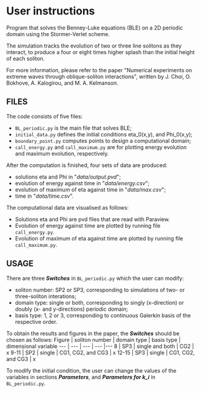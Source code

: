 # User instructions

Program that solves the Benney-Luke equations (BLE) on a 2D periodic domain using the Stormer-Verlet scheme.

The simulation tracks the evolution of two or three line solitons as they interact, 
to produce a four or eight times higher splash than the initial height of each soliton.

For more information, please refer to the paper "Numerical experiments on extreme waves through
oblique-soliton interactions", written by J. Choi, O. Bokhove, A. Kalogirou, and M. A. Kelmanson.


## FILES

The code consists of five files:
- `BL_periodic.py` is the main file that solves BLE;
- `initial_data.py` defines the initial conditions eta_0(x,y), and Phi_0(x,y);
- `boundary_point.py` computes points to design a computational domain;
- `call_energy.py` and `call_maximum.py` are for plotting energy evolution and maximum evolution, respectively.

After the computation is finished, four sets of data are produced:
- solutions eta and Phi in "*data/output.pvd*";
- evolution of energy against time in "*data/energy.csv*";
- evolution of maximum of eta against time in "*data/max.csv*";
- time in "*data/time.csv*".

The computational data are visualised as follows:
- Solutions eta and Phi are pvd files that are read with Paraview.
- Evolution of energy against time are plotted by running file `call_energy.py`.
- Evolution of maximum of eta against time are plotted by running file `call_maximum.py`.


## USAGE

There are three ***Switches*** in `BL_periodic.py` which the user can modify:
- soliton number: SP2 or SP3, corresponding to simulations of two- or three-soliton interations;
- domain type: single or both, corresponding to singly (x-direction) or doubly (x- and y-directions) periodic domain;
- basis type: 1, 2 or 3, corresponding to continuous Galerkin basis of the respective order.

To obtain the results and figures in the paper, the ***Switches*** should be chosen as follows:
Figure | soliton number | domain type | basis type | dimensional variable
--- | ---           | ---         | ---        |--- 
8 | SP3       | single and both         | CG2        | x
9-11 | SP2       | single         | CG1, CG2, and CG3        | x
12-15 | SP3       | single         | CG1, CG2, and CG3        | x

To modify the initial condition, the user can change the values of the variables in sections ***Parameters***, and ***Parameters for k_i*** in `BL_periodic.py`.
